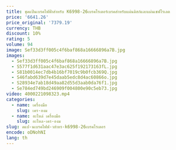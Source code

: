 ```yaml
---
title: ชุดแป้นเบรคไฟฟ้าสำหรับ K6998-26เบรคโรเตอร์เบรคสำหรับแผ่นดิสก์และแผ่นเชฟโรเลต
price: '6641.26'
price_original: '7379.19'
currency: THB
discount: 10%
rating: 5
volume: 94
image: Sef33d3ff005c4f6baf868a16666896a7B.jpg
images:
  - Sef33d3ff005c4f6baf868a16666896a7B.jpg
  - S577f1d631aac47e3ac625f192173163fL.jpg
  - S81b0014ec7db4b16bf7019c9b0fcb369Q.jpg
  - S46fabd639d7e45daab5edc8d4ac60866o.jpg
  - S28934e7ab18d49aa82d55d3aab0da76f1.jpg
  - Se784ed749bd246909f004800e90c5eb73.jpg
video: 4000221098323.mp4
categories:
  - name: เครื่องมือ
    slug: เคร-องม
  - name: อะไหล่ เครื่องมือ
    slug: อะไหล-เคร-องม
slug: ดแป-นเบรคไฟฟ-าสำหร-k6998-26เบรคโรเตอร
encode: oDNohNI
lang: th
---
```

  